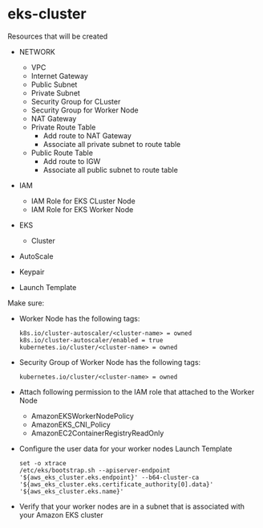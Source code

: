 # eks-cluster

Resources that will be created
- NETWORK
    - VPC
    - Internet Gateway
    - Public Subnet
    - Private Subnet
    - Security Group for CLuster
    - Security Group for Worker Node
    - NAT Gateway
    - Private Route Table
        - Add route to NAT Gateway
        - Associate all private subnet to route table
    - Public Route Table
        - Add route to IGW
        - Associate all public subnet to route table
- IAM 
    - IAM Role for EKS CLuster Node
    - IAM Role for EKS Worker Node
    
- EKS
    - Cluster
    
- AutoScale
- Keypair
- Launch Template



Make sure:

- Worker Node has the following tags:
    ```cython
    k8s.io/cluster-autoscaler/<cluster-name> = owned
    k8s.io/cluster-autoscaler/enabled = true
    kubernetes.io/cluster/<cluster-name> = owned
    ```
- Security Group of Worker Node has the following tags:
    ```cython
    kubernetes.io/cluster/<cluster-name> = owned
    ```

- Attach following permission to the IAM role that attached to the Worker Node
    - AmazonEKSWorkerNodePolicy
    - AmazonEKS_CNI_Policy
    - AmazonEC2ContainerRegistryReadOnly

- Configure the user data for your worker nodes Launch Template
    ```cython
    set -o xtrace
    /etc/eks/bootstrap.sh --apiserver-endpoint '${aws_eks_cluster.eks.endpoint}' --b64-cluster-ca '${aws_eks_cluster.eks.certificate_authority[0].data}' '${aws_eks_cluster.eks.name}'
    ```
- Verify that your worker nodes are in a subnet that is associated with your Amazon EKS cluster
